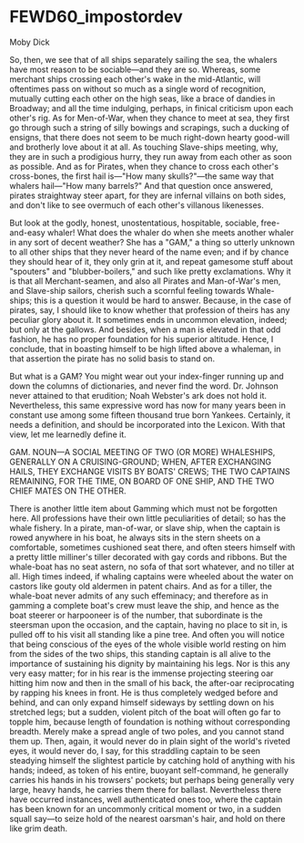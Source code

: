 # FEWD60_impostordev

<head>Moby Dick</head>

<p>So, then, we see that of all ships separately sailing the sea, the whalers have most reason to be sociable&mdash;and they are so. Whereas, some merchant ships crossing each other's wake in the mid-Atlantic, will oftentimes pass on without so much as a single word of recognition, mutually cutting each other on the high seas, like a brace of dandies in Broadway; and all the time indulging, perhaps, in finical criticism upon each other's rig. As for Men-of-War, when they chance to meet at sea, they first go through such a string of silly bowings and scrapings, such a ducking of ensigns, that there does not seem to be much right-down hearty good-will and brotherly love about it at all. As touching Slave-ships meeting, why, they are in such a prodigious hurry, they run away from each other as soon as possible. And as for Pirates, when they chance to cross each other's cross-bones, the first hail is&mdash;"How many skulls?"&mdash;the same way that whalers hail&mdash;"How many barrels?" And that question once answered, pirates straightway steer apart, for they are infernal villains on both sides, and don't like to see overmuch of each other's villanous likenesses.</p>

<p>But look at the godly, honest, unostentatious, hospitable, sociable, free-and-easy whaler! What does the whaler do when she meets another whaler in any sort of decent weather? She has a "GAM," a thing so utterly unknown to all other ships that they never heard of the name even; and if by chance they should hear of it, they only grin at it, and repeat gamesome stuff about "spouters" and "blubber-boilers," and such like pretty exclamations. Why it is that all Merchant-seamen, and also all Pirates and Man-of-War's men, and Slave-ship sailors, cherish such a scornful feeling towards Whale-ships; this is a question it would be hard to answer. Because, in the case of pirates, say, I should like to know whether that profession of theirs has any peculiar glory about it. It sometimes ends in uncommon elevation, indeed; but only at the gallows. And besides, when a man is elevated in that odd fashion, he has no proper foundation for his superior altitude. Hence, I conclude, that in boasting himself to be high lifted above a whaleman, in that assertion the pirate has no solid basis to stand on.</p>

<p>But what is a GAM? You might wear out your index-finger running up and down the columns of dictionaries, and never find the word. Dr. Johnson never attained to that erudition; Noah Webster's ark does not hold it. Nevertheless, this same expressive word has now for many years been in constant use among some fifteen thousand true born Yankees. Certainly, it needs a definition, and should be incorporated into the Lexicon. With that view, let me learnedly define it.</p>

<p>GAM. NOUN&mdash;A SOCIAL MEETING OF TWO (OR MORE) WHALESHIPS, GENERALLY ON A CRUISING-GROUND; WHEN, AFTER EXCHANGING HAILS, THEY EXCHANGE VISITS BY BOATS' CREWS; THE TWO CAPTAINS REMAINING, FOR THE TIME, ON BOARD OF ONE SHIP, AND THE TWO CHIEF MATES ON THE OTHER.</p>

<p>There is another little item about Gamming which must not be forgotten here. All professions have their own little peculiarities of detail; so has the whale fishery. In a pirate, man-of-war, or slave ship, when the captain is rowed anywhere in his boat, he always sits in the stern sheets on a comfortable, sometimes cushioned seat there, and often steers himself with a pretty little milliner's tiller decorated with gay cords and ribbons. But the whale-boat has no seat astern, no sofa of that sort whatever, and no tiller at all. High times indeed, if whaling captains were wheeled about the water on castors like gouty old aldermen in patent chairs. And as for a tiller, the whale-boat never admits of any such effeminacy; and therefore as in gamming a complete boat's crew must leave the ship, and hence as the boat steerer or harpooneer is of the number, that subordinate is the steersman upon the occasion, and the captain, having no place to sit in, is pulled off to his visit all standing like a pine tree. And often you will notice that being conscious of the eyes of the whole visible world resting on him from the sides of the two ships, this standing captain is all alive to the importance of sustaining his dignity by maintaining his legs. Nor is this any very easy matter; for in his rear is the immense projecting steering oar hitting him now and then in the small of his back, the after-oar reciprocating by rapping his knees in front. He is thus completely wedged before and behind, and can only expand himself sideways by settling down on his stretched legs; but a sudden, violent pitch of the boat will often go far to topple him, because length of foundation is nothing without corresponding breadth. Merely make a spread angle of two poles, and you cannot stand them up. Then, again, it would never do in plain sight of the world's riveted eyes, it would never do, I say, for this straddling captain to be seen steadying himself the slightest particle by catching hold of anything with his hands; indeed, as token of his entire, buoyant self-command, he generally carries his hands in his trowsers' pockets; but perhaps being generally very large, heavy hands, he carries them there for ballast. Nevertheless there have occurred instances, well authenticated ones too, where the captain has been known for an uncommonly critical moment or two, in a sudden squall say&mdash;to seize hold of the nearest oarsman's hair, and hold on there like grim death.</p>
